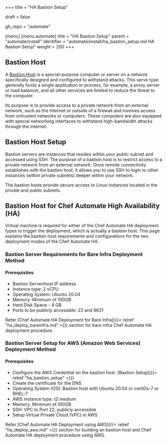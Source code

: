+++
title = "HA Bastion Setup"

draft = false

gh_repo = "automate"

[menu]
  [menu.automate]
    title = "HA Bastion Setup"
    parent = "automate/install"
    identifier = "automate/install/ha_bastion_setup.md HA Bastion Setup"
    weight = 200
+++

## Bastion Host

A [Bastion Host](https://en.wikipedia.org/wiki/Bastion_host#:~:text=A%20bastion%20host%20is%20a,the%20threat%20to%20the%20computer.) is a special-purpose computer or server on a network specifically designed and configured to withstand attacks. This serve type generally hosts a single application or process, for example, a proxy server or load balancer, and all other services are limited to reduce the threat to the computer.

Its purpose is to provide access to a private network from an external network, such as the Internet or outside of a firewall and involves access from untrusted networks or computers. These computers are also equipped with special networking interfaces to withstand high-bandwidth attacks through the internet.

## Bastion Host Setup

Bastion servers are instances that resides within your public subnet and accessed using SSH. The purpose of a bastion host is to restrict access to a private network from an external network. Once remote connectivity establishes with the bastion host, it allows you to use SSH to login to other instances (within private subnets) deeper within your network.

The bastion hosts provide secure access to Linux instances located in the private and public subnets.

## Bastion Host for Chef Automate High Availability (HA)

Virtual machine is required for either of the Chef Automate HA deployment types to trigger the deployment, which is actually a bastion host. This page explains the bastion host requirements and configurations for the two deployment modes of the Chef Automate HA.

### Bastion Server Requirements for Bare Infra Deployment Method

#### Prerequisites

- Bastion Server/host IP address
- Instance type: 2 vCPU
- Operating System: Ubuntu 20.04 
- Memory: Minimum of 100GB
- Hard Disk Space - 4 GB
- Ports to be publicly accessible: 22 and 9631

Refer [Chef Automate HA Deployment for Bare Infra]({{< relref "ha_deploy_bareinfra.md" >}}) section for bare infra Chef Automate HA deployment procedure.

### Bastion Server Setup for AWS (Amazon Web Services) Deployment Method

#### Prerequisites

- Configure the AWS Credential on the bastion host. [Bastion Setup]({{< relref "ha_bastion_setup" >}})
- Create the certificate for the DNS
- Operating System (OS): Bastion host with Ubuntu 20.04 or centOs-7 or RHEL-7
- AWS instance type: *t2.medium*
- Memory: Minimum of 100GB
- SSH: VPC to Port 22, publicly accessible
- Setup Virtual Private Cloud (VPC) in AWS 

Refer [Chef Automate HA Deployment using AWS]({{< relref "ha_deploy_aws.md" >}}) section for building an bastion host and Chef Automate HA deployment procedure using AWS.
